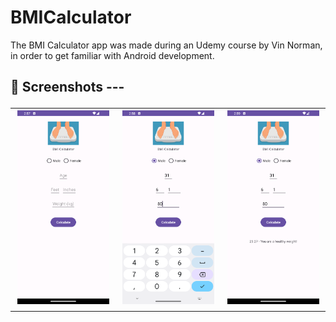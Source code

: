 # BMICalculator
The BMI Calculator app was made during an Udemy course by Vin Norman, in order to get familiar with Android development.

<h2> 📸 Screenshots
---
<table>
  <tr>
    <td><img src="BMI%20Calculator%20Screenshots/BMI_Screenshot_1.png" alt="Screenshot 1" width="300" /></td>
    <td><img src="BMI%20Calculator%20Screenshots/BMI_Screenshot_2.png" alt="Screenshot 2" width="300" /></td>
    <td><img src="BMI%20Calculator%20Screenshots/BMI_Screenshot_3.png" alt="Screenshot 3" width="300" /></td>
  </tr>
</table>
